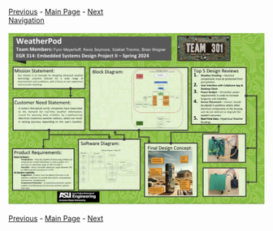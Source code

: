 [Previous](https://github.com/314-grp-301/314-grp-301.github.io/blob/main/Assignments/10-Software-Implementation.md) - [Main Page](../Title.md) - [Next](https://github.com/314-grp-301/314-grp-301.github.io/blob/main/Assignments/12-System-Verification.md)<br>
[Navigation](https://github.com/314-grp-301/314-grp-301.github.io/blob/main/docs/Navigation.md)<br><br>
![alt text](https://raw.githubusercontent.com/314-grp-301/314-grp-301.github.io/main/docs/assets/images/InnovationShowcasePoster.png)<br><br>
[Previous](https://github.com/314-grp-301/314-grp-301.github.io/blob/main/Assignments/10-Software-Implementation.md) - [Main Page](../Title.md) - [Next](https://github.com/314-grp-301/314-grp-301.github.io/blob/main/Assignments/12-System-Verification.md)

